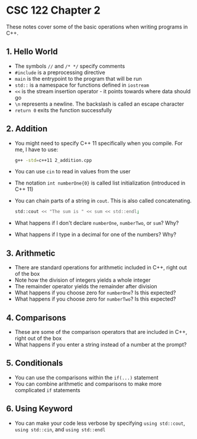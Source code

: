 # CSC 122 Chapter 2

These notes cover some of the basic operations when writing programs in C++.

## 1. Hello World

* The symbols `//` and `/* */` specify comments
* `#include` is a preprocessing directive
* `main` is the entrypoint to the program that will be run
* `std::` is a namespace for functions defined in `iostream`
* `<<` is the stream insertion operator - it points towards where data should go
* `\n` represents a newline. The backslash is called an escape character
* `return 0` exits the function successfully

## 2. Addition

* You might need to specify C++ 11 specifically when you compile. For me, I have to use:

  ```bash
  g++ -std=c++11 2_addition.cpp
  ```

* You can use `cin` to read in values from the user
* The notation `int numberOne{0}` is called list initialization (introduced in C++ 11)
* You can chain parts of a string in `cout`. This is also called concatenating.

  ```bash
  std::cout << "The sum is " << sum << std::endl;
  ```

* What happens if I don't declare `numberOne`, `numberTwo`, or `sum`? Why?
* What happens if I type in a decimal for one of the numbers? Why?

## 3. Arithmetic

* There are standard operations for arithmetic included in C++, right out of the box
* Note how the division of integers yields a whole integer
* The remainder operator yields the remainder after division
* What happens if you choose zero for `numberOne`? Is this expected?
* What happens if you choose zero for `numberTwo`? Is this expected?

## 4. Comparisons

* These are some of the comparison operators that are included in C++, right out of the box
* What happens if you enter a string instead of a number at the prompt?

## 5. Conditionals

* You can use the comparisons within the `if(...)` statement
* You can combine arithmetic and comparisons to make more complicated `if` statements

## 6. Using Keyword

* You can make your code less verbose by specifying `using std::cout`, `using std::cin`, and `using std::endl`
